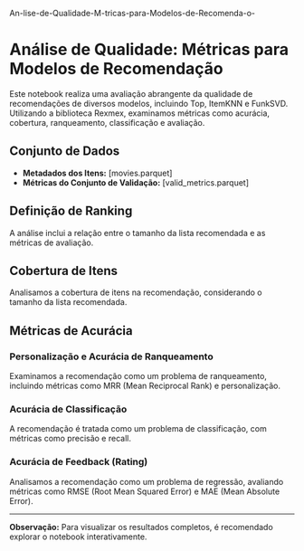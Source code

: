An-lise-de-Qualidade-M-tricas-para-Modelos-de-Recomenda-o-

# Análise de Qualidade: Métricas para Modelos de Recomendação

Este notebook realiza uma avaliação abrangente da qualidade de recomendações de diversos modelos, incluindo Top, ItemKNN e FunkSVD. Utilizando a biblioteca Rexmex, examinamos métricas como acurácia, cobertura, ranqueamento, classificação e avaliação.

## Conjunto de Dados

- **Metadados dos Itens:** [movies.parquet]
- **Métricas do Conjunto de Validação:** [valid_metrics.parquet]

## Definição de Ranking

A análise inclui a relação entre o tamanho da lista recomendada e as métricas de avaliação.

## Cobertura de Itens

Analisamos a cobertura de itens na recomendação, considerando o tamanho da lista recomendada.

## Métricas de Acurácia

### Personalização e Acurácia de Ranqueamento

Examinamos a recomendação como um problema de ranqueamento, incluindo métricas como MRR (Mean Reciprocal Rank) e personalização.

### Acurácia de Classificação

A recomendação é tratada como um problema de classificação, com métricas como precisão e recall.

### Acurácia de Feedback (Rating)

Analisamos a recomendação como um problema de regressão, avaliando métricas como RMSE (Root Mean Squared Error) e MAE (Mean Absolute Error).

---

**Observação:** Para visualizar os resultados completos, é recomendado explorar o notebook interativamente.
